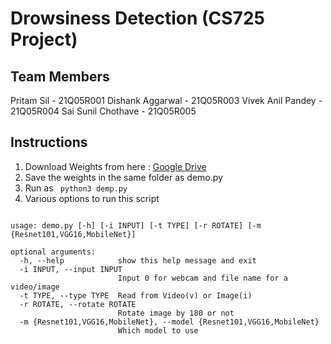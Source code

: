# Drowsiness Detection (CS725 Project)

## Team Members 
Pritam Sil - 21Q05R001
Dishank Aggarwal - 21Q05R003
Vivek Anil Pandey - 21Q05R004
Sai Sunil Chothave - 21Q05R005

## Instructions

1. Download Weights from here : [Google Drive](https://drive.google.com/drive/folders/1OU4bsfZFdOrAfTuTT3r0qdUavllQYgIw?usp=share_link)
2. Save the weights in the same folder as demo.py
3. Run as ` python3 demp.py`
4. Various options to run this script
<pre><code>
usage: demo.py [-h] [-i INPUT] [-t TYPE] [-r ROTATE] [-m {Resnet101,VGG16,MobileNet}]

optional arguments:
  -h, --help            show this help message and exit
  -i INPUT, --input INPUT
                        Input 0 for webcam and file name for a video/image
  -t TYPE, --type TYPE  Read from Video(v) or Image(i)
  -r ROTATE, --rotate ROTATE
                        Rotate image by 180 or not
  -m {Resnet101,VGG16,MobileNet}, --model {Resnet101,VGG16,MobileNet}
                        Which model to use
</code></pre>

